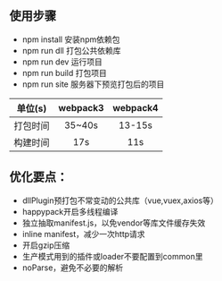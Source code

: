 ## 使用步骤
  * npm install 安装npm依赖包
  * npm run dll 打包公共依赖库
  * npm run dev  运行项目
  * npm run build  打包项目
  * npm run site  服务器下预览打包后的项目

  单位(s)|webpack3|webpack4
  :---:|:---:|:---:
  打包时间|35~40s|13-15s
  构建时间|17s|11s

  ## 优化要点：
  * dllPlugin预打包不常变动的公共库（vue,vuex,axios等） 
  * happypack开启多线程编译
  * 独立抽取manifest.js，以免vendor等库文件缓存失效
  * inline  manifest，减少一次http请求
  * 开启gzip压缩
  * 生产模式用到的插件或loader不要配置到common里
  * noParse，避免不必要的解析

